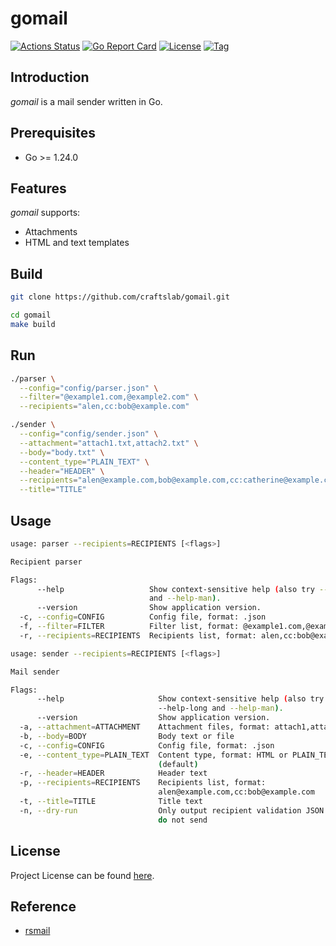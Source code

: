 # gomail

[![Actions Status](https://github.com/craftslab/gomail/workflows/ci/badge.svg?branch=main&event=push)](https://github.com/craftslab/gomail/actions?query=workflow%3Aci)
[![Go Report Card](https://goreportcard.com/badge/github.com/craftslab/gomail)](https://goreportcard.com/report/github.com/craftslab/gomail)
[![License](https://img.shields.io/github/license/craftslab/gomail.svg?color=brightgreen)](https://github.com/craftslab/gomail/blob/main/LICENSE)
[![Tag](https://img.shields.io/github/tag/craftslab/gomail.svg?color=brightgreen)](https://github.com/craftslab/gomail/tags)



## Introduction

*gomail* is a mail sender written in Go.



## Prerequisites

- Go >= 1.24.0



## Features

*gomail* supports:

- Attachments
- HTML and text templates



## Build

```bash
git clone https://github.com/craftslab/gomail.git

cd gomail
make build
```



## Run

```bash
./parser \
  --config="config/parser.json" \
  --filter="@example1.com,@example2.com" \
  --recipients="alen,cc:bob@example.com"
```

```bash
./sender \
  --config="config/sender.json" \
  --attachment="attach1.txt,attach2.txt" \
  --body="body.txt" \
  --content_type="PLAIN_TEXT" \
  --header="HEADER" \
  --recipients="alen@example.com,bob@example.com,cc:catherine@example.com" \
  --title="TITLE"
```



## Usage

```bash
usage: parser --recipients=RECIPIENTS [<flags>]

Recipient parser

Flags:
      --help                   Show context-sensitive help (also try --help-long
                               and --help-man).
      --version                Show application version.
  -c, --config=CONFIG          Config file, format: .json
  -f, --filter=FILTER          Filter list, format: @example1.com,@example2.com
  -r, --recipients=RECIPIENTS  Recipients list, format: alen,cc:bob@example.com
```

```bash
usage: sender --recipients=RECIPIENTS [<flags>]

Mail sender

Flags:
      --help                     Show context-sensitive help (also try
                                 --help-long and --help-man).
      --version                  Show application version.
  -a, --attachment=ATTACHMENT    Attachment files, format: attach1,attach2,...
  -b, --body=BODY                Body text or file
  -c, --config=CONFIG            Config file, format: .json
  -e, --content_type=PLAIN_TEXT  Content type, format: HTML or PLAIN_TEXT
                                 (default)
  -r, --header=HEADER            Header text
  -p, --recipients=RECIPIENTS    Recipients list, format:
                                 alen@example.com,cc:bob@example.com
  -t, --title=TITLE              Title text
  -n, --dry-run                  Only output recipient validation JSON and exit;
                                 do not send
```



## License

Project License can be found [here](LICENSE).



## Reference

- [rsmail](https://github.com/craftslab/rsmail)
